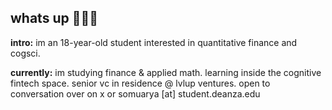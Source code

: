 ## whats up 🙋🏽‍♂️

**intro:** im an 18-year-old student interested in quantitative finance and cogsci.

**currently:** im studying finance & applied math. learning inside the cognitive fintech space. senior vc in residence @ lvlup ventures. 
open to conversation over on x or somuarya [at] student.deanza.edu
